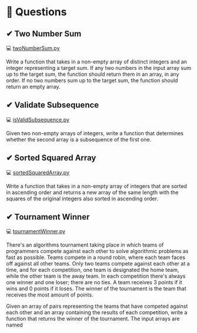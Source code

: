 # 📗 Questions 


## ✔ Two Number Sum
  💻 [twoNumberSum.py](https://github.com/shlomogel/algoExpert/blob/main/easy/twoNumberSum.py)
  
  Write a function that takes in a non-empty array of distinct integers and an
  integer representing a target sum. If any two numbers in the input array sum
  up to the target sum, the function should return them in an array, in any
  order. If no two numbers sum up to the target sum, the function should return
  an empty array.
  
## ✔ Validate Subsequence
  💻 [isValidSubsequence.py](https://github.com/shlomogel/algoExpert/blob/main/easy/isValidSubsequence.py)
  
  Given two non-empty arrays of integers, write a function that determines
  whether the second array is a subsequence of the first one.
  
## ✔ Sorted Squared Array
  💻 [sortedSquaredArray.py](https://github.com/shlomogel/algoExpert/blob/main/easy/sortedSquaredArray.py)
  
  Write a function that takes in a non-empty array of integers that are sorted
  in ascending order and returns a new array of the same length with the squares
  of the original integers also sorted in ascending order.
  
## ✔ Tournament Winner
  💻 [tournamentWinner.py](https://github.com/shlomogel/algoExpert/blob/main/easy/tournamentWinner.py)
  
  There's an algorithms tournament taking place in which teams of programmers
  compete against each other to solve algorithmic problems as fast as possible.
  Teams compete in a round robin, where each team faces off against all other
  teams. Only two teams compete against each other at a time, and for each
  competition, one team is designated the home team, while the other team is the
  away team. In each competition there's always one winner and one loser; there
  are no ties. A team receives 3 points if it wins and 0 points if it loses. The
  winner of the tournament is the team that receives the most amount of points.
  
  Given an array of pairs representing the teams that have competed against each
  other and an array containing the results of each competition, write a
  function that returns the winner of the tournament. The input arrays are named
  
  
